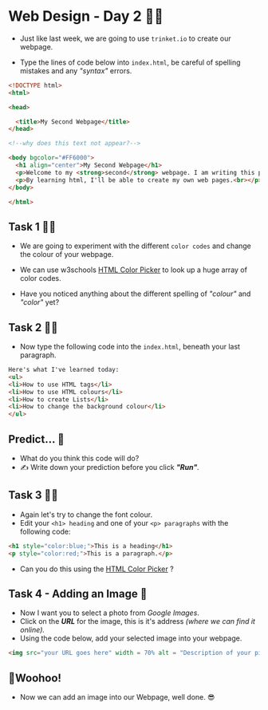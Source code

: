 # Web Design - Day 2 👨‍💻

- Just like last week, we are going to use `trinket.io` to create our webpage.

- Type the lines of code below into `index.html`, be careful of spelling mistakes and any *"syntax"* errors.
````html
<!DOCTYPE html>
<html>

<head>

  <title>My Second Webpage</title>
</head>

<!--why does this text not appear?-->

<body bgcolor="#FF6000">
  <h1 align="center">My Second Webpage</h1>
  <p>Welcome to my <strong>second</strong> webpage. I am writing this page using Trinket.</p>
  <p>By learning html, I'll be able to create my own web pages.<br></p>
</body>

</html>
````


## Task 1 🕵️‍♂️
- We are going to experiment with the different ``color codes`` and change the colour of your webpage.

- We can use w3schools [HTML Color Picker](https://www.w3schools.com/colors/colors_picker.asp) to look up a huge array of color codes.
- Have you noticed anything about the different spelling of *"colour"* and *"color"* yet?


## Task 2 🕵️‍♂️

- Now type the following code into the `index.html`, beneath your last paragraph.

````html
Here's what I've learned today:
<ul>
<li>How to use HTML tags</li>
<li>How to use HTML colours</li>
<li>How to create Lists</li>
<li>How to change the background colour</li>
</ul>
````

## Predict... 🤔
- What do you think this code will do?
- ✍ Write down your prediction before you click _**"Run"**._


## Task 3 🕵️‍♂️

- Again let's try to change the font colour.
- Edit your ``<h1> heading`` and one of your ``<p> paragraphs`` with the following code:

````html
<h1 style="color:blue;">This is a heading</h1>
<p style="color:red;">This is a paragraph.</p>
````

- Can you do this using the [HTML Color Picker](https://www.w3schools.com/colors/colors_picker.asp) ?
	
## Task 4 - Adding an Image 📸
- Now I want you to select a photo from _Google Images_.
- Click on the _**URL**_ for the image, this is it's address _(where we can find it online)._
- Using the code below, add your selected image into your webpage.

````html
<img src="your URL goes here" width = 70% alt = "Description of your picture">
````

## 🎉Woohoo!
- Now we can add an image into our Webpage, well done. 😎

  
